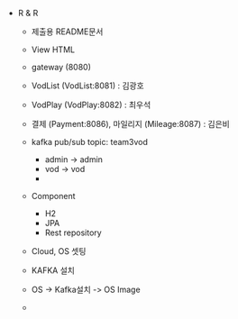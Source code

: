 * R & R
  - 제출용 README문서

  - View HTML
  - gateway (8080)
  - VodList (VodList:8081) : 김광호

  - VodPlay  (VodPlay:8082)  : 최우석

  - 결제 (Payment:8086), 마일리지 (Mileage:8087) : 김은비

  - kafka pub/sub topic: team3vod
    - admin -> admin
    - vod -> vod
    -

  - Component
    - H2
    - JPA
    - Rest repository

  - Cloud, OS 셋팅
  - KAFKA 설치
  - OS -> Kafka설치 -> OS Image
  -
